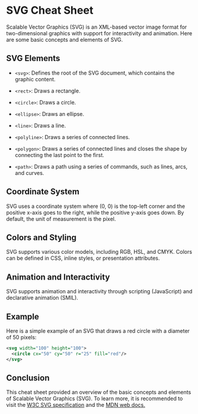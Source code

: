 # SVG Cheat Sheet

Scalable Vector Graphics (SVG) is an XML-based vector image format for two-dimensional graphics with support for interactivity and animation. Here are some basic concepts and elements of SVG.

## SVG Elements

- `<svg>`: Defines the root of the SVG document, which contains the graphic content.

- `<rect>`: Draws a rectangle.

- `<circle>`: Draws a circle.

- `<ellipse>`: Draws an ellipse.

- `<line>`: Draws a line.

- `<polyline>`: Draws a series of connected lines.

- `<polygon>`: Draws a series of connected lines and closes the shape by connecting the last point to the first.

- `<path>`: Draws a path using a series of commands, such as lines, arcs, and curves.

## Coordinate System

SVG uses a coordinate system where (0, 0) is the top-left corner and the positive x-axis goes to the right, while the positive y-axis goes down. By default, the unit of measurement is the pixel.

## Colors and Styling

SVG supports various color models, including RGB, HSL, and CMYK. Colors can be defined in CSS, inline styles, or presentation attributes.

## Animation and Interactivity

SVG supports animation and interactivity through scripting (JavaScript) and declarative animation (SMIL).

## Example

Here is a simple example of an SVG that draws a red circle with a diameter of 50 pixels:

```xml
<svg width="100" height="100">
  <circle cx="50" cy="50" r="25" fill="red"/>
</svg>
```

## Conclusion

This cheat sheet provided an overview of the basic concepts and elements of Scalable Vector Graphics (SVG). To learn more, it is recommended to visit the [W3C SVG specification](https://www.w3.org/TR/SVG11/) and the [MDN web docs.](https://developer.mozilla.org/en-US/docs/Web/SVG)
